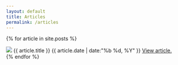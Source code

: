 ```yaml
---
layout: default
title: Articles
permalink: /articles
---
```


{% for article in site.posts %}
<div class="article-item" markdown=1>
<img class="article-thumbnail" src="/assets/hero-images/{{article.hero-image}}"/>
<span class="article-item-details">
<span>{{ article.title }}</span>
<span>{{ article.date | date:"%b %d, %Y" }}</span>
<a href="{{ article.url }}">View article.</a>
</span>
</div>
{% endfor %}
